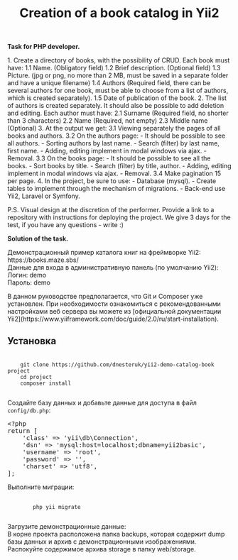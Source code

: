 <p align="center">
    <h1 align="center">Creation of a book catalog in Yii2</h1>
    <br>
</p>

<p><strong>Task for PHP developer.</strong></p>
<p>  
 1. Create a directory of books, with the possibility of CRUD. Each book must have:
    1.1 Name. (Obligatory field)
    1.2 Brief description. (Optional field)
    1.3 Picture. (jpg or png, no more than 2 MB, must be saved in a separate folder and have a unique filename)
    1.4 Authors (Required field, there can be several authors for one book, must be able to choose from a list of authors, which is created separately).
    1.5 Date of publication of the book.
 2. The list of authors is created separately. It should also be possible to add deletion and editing. Each author must have:
    2.1 Surname (Required field, no shorter than 3 characters)
    2.2 Name (Required, not empty)
    2.3 Middle name (Optional)
 3. At the output we get:
    3.1 Viewing separately the pages of all books and authors.
    3.2 On the authors page:
        - It should be possible to see all authors.
        - Sorting authors by last name.
        - Search (filter) by last name, first name.
        - Adding, editing implement in modal windows via ajax.
        - Removal.
    3.3 On the books page:      
	 - It should be possible to see all the books.
	 - Sort books by title.
	 - Search (filter) by title, author.
	 - Adding, editing implement in modal windows via ajax.
	 - Removal.
	3.4 Make pagination 15 per page.
4. In the project, be sure to use:
- Database (mysql).
- Create tables to implement through the mechanism of migrations.
- Back-end use Yii2, Laravel or Symfony.

P.S. Visual design at the discretion of the performer. Provide a link to a repository with instructions for deploying the project. We give 3 days for the test, if you have any questions - write :)
</p>

<p><strong>Solution of the task.</strong></p>

<p>Демонстрационный пример каталога книг на фреймворке Yii2:<br>
    https://books.maze.sbs/<br>
    Данные для входа в административную панель (по умолчанию Yii2):<br>
    Логин: demo <br>
    Пароль: demo
</p>

<p> В данном руководстве предполагается, что Git и Composer уже установлен. При необходимости ознакомиться с рекомендованными настройками веб сервера вы можете из [официальной документации Yii2](https://www.yiiframework.com/doc/guide/2.0/ru/start-installation).</p>

Установка
------------

<pre>
    <code>
    git clone https://github.com/dnesteruk/yii2-demo-catalog-book project
    cd project
    composer install
    </code>
</pre>

<p>Создайте базу данных и добавьте данные для доступа в файл <code>config/db.php</code>:</p>
<div class="highlight highlight-text-html-php"><pre><span class="pl-ent">&lt;?php</span>
<span class="pl-k">return</span> [
    <span class="pl-s">'class'</span> =&gt; <span class="pl-s">'yii\db\Connection'</span>,
    <span class="pl-s">'dsn'</span> =&gt; <span class="pl-s">'mysql:host=localhost;dbname=yii2basic'</span>,
    <span class="pl-s">'username'</span> =&gt; <span class="pl-s">'root'</span>,
    <span class="pl-s">'password'</span> =&gt; <span class="pl-s">''</span>,
    <span class="pl-s">'charset'</span> =&gt; <span class="pl-s">'utf8'</span>,
];</pre></div>

<p> Выполните миграции: </p>
<pre>
    <code>
        php yii migrate
    </code>
</pre>
<p>
    Загрузите демонстрационные данные: <br>
    В корне проекта расположена папка backups, которая содержит dump базы данных и архив с демонстрационными изображениями. Распокуйте содержимое архива storage в папку web/storage.</p>
